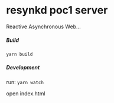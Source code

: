 # resynkd poc1 server
Reactive Asynchronous Web...

##### Build
```yarn build```

##### Development
run: ```yarn watch```

open index.html
